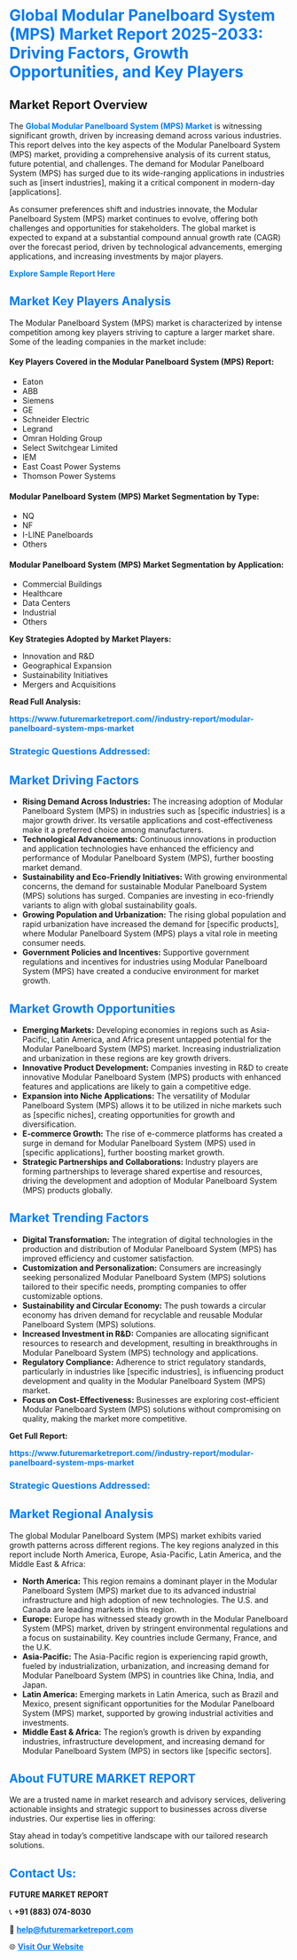 <h1 style="color: #007BFF;">Global Modular Panelboard System (MPS) Market Report 2025-2033: Driving Factors, Growth Opportunities, and Key Players</h1>

<section id="overview">
<h2>Market Report Overview</h2>
<p>The <a href="https://www.futuremarketreport.com//industry-report/modular-panelboard-system-mps-market" style="color: #007BFF; text-decoration: none;"><strong>Global Modular Panelboard System (MPS) Market</strong></a> is witnessing significant growth, driven by increasing demand across various industries. This report delves into the key aspects of the Modular Panelboard System (MPS) market, providing a comprehensive analysis of its current status, future potential, and challenges. The demand for Modular Panelboard System (MPS) has surged due to its wide-ranging applications in industries such as [insert industries], making it a critical component in modern-day [applications].</p>
<p>As consumer preferences shift and industries innovate, the Modular Panelboard System (MPS) market continues to evolve, offering both challenges and opportunities for stakeholders. The global market is expected to expand at a substantial compound annual growth rate (CAGR) over the forecast period, driven by technological advancements, emerging applications, and increasing investments by major players.</p>
</section>

<section id="overview">
<p><a href="https://www.futuremarketreport.com//request-sample/reportId=57342" style="color: #007BFF; text-decoration: none;"><strong>Explore Sample Report Here</strong></a></p>
</section>

<section id="key-players">
<h2 style="color: #007BFF;">Market Key Players Analysis</h2>
<p>The Modular Panelboard System (MPS) market is characterized by intense competition among key players striving to capture a larger market share. Some of the leading companies in the market include:</p>
<h4>Key Players Covered in the Modular Panelboard System (MPS) Report:</h4>
<ul><li>Eaton</li><li>ABB</li><li>Siemens</li><li>GE</li><li>Schneider Electric</li><li>Legrand</li><li>Omran Holding Group</li><li>Select Switchgear Limited</li><li>IEM</li><li>East Coast Power Systems</li><li>Thomson Power Systems</li></ul>
<h4>Modular Panelboard System (MPS) Market Segmentation by Type:</h4>
<ul><li>NQ</li><li>NF</li><li>I-LINE Panelboards</li><li>Others</li></ul>

<h4>Modular Panelboard System (MPS) Market Segmentation by Application:</h4>
<ul><li>Commercial Buildings</li><li>Healthcare</li><li>Data Centers</li><li>Industrial</li><li>Others</li></ul>
<p><strong>Key Strategies Adopted by Market Players:</strong></p>
<ul>
<li>Innovation and R&D</li>
<li>Geographical Expansion</li>
<li>Sustainability Initiatives</li>
<li>Mergers and Acquisitions</li>
</ul>
</section>

<section>
<p><strong>Read Full Analysis: </strong></p><a href="https://www.futuremarketreport.com//industry-report/modular-panelboard-system-mps-market" style="color: #007BFF; text-decoration: none;"><strong>https://www.futuremarketreport.com//industry-report/modular-panelboard-system-mps-market</strong></a>
<h3 style="color: #007BFF;">Strategic Questions Addressed:</h3>
</section>

<section id="driving-factors">
<h2 style="color: #007BFF;">Market Driving Factors</h2>
<ul>
<li><strong>Rising Demand Across Industries:</strong> The increasing adoption of Modular Panelboard System (MPS) in industries such as [specific industries] is a major growth driver. Its versatile applications and cost-effectiveness make it a preferred choice among manufacturers.</li>
<li><strong>Technological Advancements:</strong> Continuous innovations in production and application technologies have enhanced the efficiency and performance of Modular Panelboard System (MPS), further boosting market demand.</li>
<li><strong>Sustainability and Eco-Friendly Initiatives:</strong> With growing environmental concerns, the demand for sustainable Modular Panelboard System (MPS) solutions has surged. Companies are investing in eco-friendly variants to align with global sustainability goals.</li>
<li><strong>Growing Population and Urbanization:</strong> The rising global population and rapid urbanization have increased the demand for [specific products], where Modular Panelboard System (MPS) plays a vital role in meeting consumer needs.</li>
<li><strong>Government Policies and Incentives:</strong> Supportive government regulations and incentives for industries using Modular Panelboard System (MPS) have created a conducive environment for market growth.</li>
</ul>
</section>

<section id="growth-opportunities">
<h2 style="color: #007BFF;">Market Growth Opportunities</h2>
<ul>
<li><strong>Emerging Markets:</strong> Developing economies in regions such as Asia-Pacific, Latin America, and Africa present untapped potential for the Modular Panelboard System (MPS) market. Increasing industrialization and urbanization in these regions are key growth drivers.</li>
<li><strong>Innovative Product Development:</strong> Companies investing in R&D to create innovative Modular Panelboard System (MPS) products with enhanced features and applications are likely to gain a competitive edge.</li>
<li><strong>Expansion into Niche Applications:</strong> The versatility of Modular Panelboard System (MPS) allows it to be utilized in niche markets such as [specific niches], creating opportunities for growth and diversification.</li>
<li><strong>E-commerce Growth:</strong> The rise of e-commerce platforms has created a surge in demand for Modular Panelboard System (MPS) used in [specific applications], further boosting market growth.</li>
<li><strong>Strategic Partnerships and Collaborations:</strong> Industry players are forming partnerships to leverage shared expertise and resources, driving the development and adoption of Modular Panelboard System (MPS) products globally.</li>
</ul>
</section>

<section id="trending-factors">
<h2 style="color: #007BFF;">Market Trending Factors</h2>
<ul>
<li><strong>Digital Transformation:</strong> The integration of digital technologies in the production and distribution of Modular Panelboard System (MPS) has improved efficiency and customer satisfaction.</li>
<li><strong>Customization and Personalization:</strong> Consumers are increasingly seeking personalized Modular Panelboard System (MPS) solutions tailored to their specific needs, prompting companies to offer customizable options.</li>
<li><strong>Sustainability and Circular Economy:</strong> The push towards a circular economy has driven demand for recyclable and reusable Modular Panelboard System (MPS) solutions.</li>
<li><strong>Increased Investment in R&D:</strong> Companies are allocating significant resources to research and development, resulting in breakthroughs in Modular Panelboard System (MPS) technology and applications.</li>
<li><strong>Regulatory Compliance:</strong> Adherence to strict regulatory standards, particularly in industries like [specific industries], is influencing product development and quality in the Modular Panelboard System (MPS) market.</li>
<li><strong>Focus on Cost-Effectiveness:</strong> Businesses are exploring cost-efficient Modular Panelboard System (MPS) solutions without compromising on quality, making the market more competitive.</li>
</ul>
</section>

<section>
<p><strong>Get Full Report: </strong></p><a href="https://www.futuremarketreport.com//industry-report/modular-panelboard-system-mps-market" style="color: #007BFF; text-decoration: none;"><strong>https://www.futuremarketreport.com//industry-report/modular-panelboard-system-mps-market</strong></a>
<h3 style="color: #007BFF;">Strategic Questions Addressed:</h3>
</section>


<section id="regional-analysis">
<h2 style="color: #007BFF;">Market Regional Analysis</h2>
<p>The global Modular Panelboard System (MPS) market exhibits varied growth patterns across different regions. The key regions analyzed in this report include North America, Europe, Asia-Pacific, Latin America, and the Middle East & Africa:</p>
<ul>
<li><strong>North America:</strong> This region remains a dominant player in the Modular Panelboard System (MPS) market due to its advanced industrial infrastructure and high adoption of new technologies. The U.S. and Canada are leading markets in this region.</li>
<li><strong>Europe:</strong> Europe has witnessed steady growth in the Modular Panelboard System (MPS) market, driven by stringent environmental regulations and a focus on sustainability. Key countries include Germany, France, and the U.K.</li>
<li><strong>Asia-Pacific:</strong> The Asia-Pacific region is experiencing rapid growth, fueled by industrialization, urbanization, and increasing demand for Modular Panelboard System (MPS) in countries like China, India, and Japan.</li>
<li><strong>Latin America:</strong> Emerging markets in Latin America, such as Brazil and Mexico, present significant opportunities for the Modular Panelboard System (MPS) market, supported by growing industrial activities and investments.</li>
<li><strong>Middle East & Africa:</strong> The region’s growth is driven by expanding industries, infrastructure development, and increasing demand for Modular Panelboard System (MPS) in sectors like [specific sectors].</li>
</ul>
</section>

<footer>
<h2 style="color: #007BFF;">About FUTURE MARKET REPORT</h2>
<p>We are a trusted name in market research and advisory services, delivering actionable insights and strategic support to businesses across diverse industries. Our expertise lies in offering:</p>

<p>Stay ahead in today’s competitive landscape with our tailored research solutions.</p>

<h2 style="color: #007BFF;">Contact Us:</h2>
<p><strong>FUTURE MARKET REPORT</strong></p>
<p>📞 <strong>+91 (883) 074-8030</strong></p>
<p>📧 <strong><a href="mailto:help@futuremarketreport.com" style="color: #007BFF;">help@futuremarketreport.com</a></strong></p>
<p>🌐 <strong><a href="https://www.futuremarketreport.com/" style="color: #007BFF;">Visit Our Website</a></strong></p>
</footer>